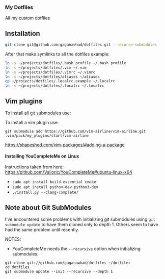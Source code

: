 ### My Dotfiles

All my custom dotfiles

Installation
------------

``` bash
git clone git@github.com:gaganawhad/dotfiles.git --recurse-submodules --shallow-submodules
```

After that make symlinks to all the dotfiles example: 

``` bash
ln -s ~/projects/dotfiles/.bash_profile ~/.bash_profile
ln -s ~/projects/dotfiles/.vim ~/.vim
ln -s ~/projects/dotfiles/.vimrc ~/.vimrc
ln -s ~/projects/dotfiles/aliases ~/aliases
cp ~/projects/dotfiles/.localrc.example ~/.localrc
ln -s ~/projects/dotfiles/.localrc ~/.localrc
```

Vim plugins
------------

To install all git submodules use:

To install a vim plugin use:

`git submodule add https://github.com/vim-airline/vim-airline.git .vim/pack/my_plugins/start/vim-airline`

https://shapeshed.com/vim-packages/#adding-a-package


#### Installing YouCompleteMe on Linux
  Instructions taken from here: https://github.com/Valloric/YouCompleteMe#ubuntu-linux-x64
  - `sudo apt install build-essential cmake`
  - `sudo apt install python-dev python3-dev`
  - `./install.py --clang-completer`
  
  
Note about Git SubModules
-------------------------
I've encountered some problems with initializing git submodules using `git submodule update` to have them cloned only
to depth 1. Others seem to have had the same problem until recently.

NOTES:
  - YouCompleteMe needs the `--recursive` option when initializing submodules.

```
git clone git://github.com/gaganawhad/dotfiles ~/dotfiles
cd dotfiles
git submodule update --init --recursive --depth 1
```
